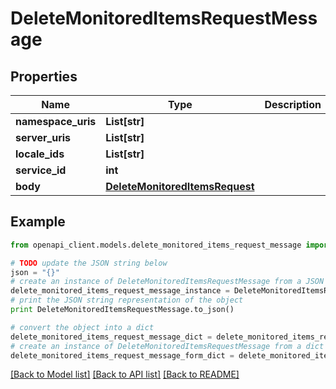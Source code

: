 # DeleteMonitoredItemsRequestMessage


## Properties
Name | Type | Description | Notes
------------ | ------------- | ------------- | -------------
**namespace_uris** | **List[str]** |  | [optional] 
**server_uris** | **List[str]** |  | [optional] 
**locale_ids** | **List[str]** |  | [optional] 
**service_id** | **int** |  | [optional] 
**body** | [**DeleteMonitoredItemsRequest**](DeleteMonitoredItemsRequest.md) |  | 

## Example

```python
from openapi_client.models.delete_monitored_items_request_message import DeleteMonitoredItemsRequestMessage

# TODO update the JSON string below
json = "{}"
# create an instance of DeleteMonitoredItemsRequestMessage from a JSON string
delete_monitored_items_request_message_instance = DeleteMonitoredItemsRequestMessage.from_json(json)
# print the JSON string representation of the object
print DeleteMonitoredItemsRequestMessage.to_json()

# convert the object into a dict
delete_monitored_items_request_message_dict = delete_monitored_items_request_message_instance.to_dict()
# create an instance of DeleteMonitoredItemsRequestMessage from a dict
delete_monitored_items_request_message_form_dict = delete_monitored_items_request_message.from_dict(delete_monitored_items_request_message_dict)
```
[[Back to Model list]](../README.md#documentation-for-models) [[Back to API list]](../README.md#documentation-for-api-endpoints) [[Back to README]](../README.md)


